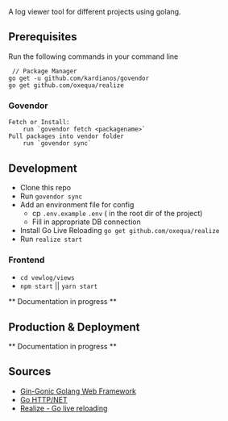 A log viewer tool for different projects using golang.


## Prerequisites
Run the following commands in your command line
```
 // Package Manager
go get -u github.com/kardianos/govendor
go get github.com/oxequa/realize
```

### Govendor
```
Fetch or Install:
	run `govendor fetch <packagename>`
Pull packages into vendor folder
	run `govendor sync`
```

## Development
* Clone this repo
* Run `govendor sync`
* Add an environment file for config
	* cp `.env.example` `.env`  ( in the root dir of the project)
	* Fill in appropriate DB connection
* Install Go Live Reloading `go get github.com/oxequa/realize`
* Run `realize start`

### Frontend
* `cd vewlog/views`
* `npm start`  || `yarn start`

** Documentation in progress **

## Production & Deployment
** Documentation in progress **

## Sources
* [Gin-Gonic Golang Web Framework](https://github.com/gin-gonic/gin)
* [Go HTTP/NET](https://golang.org/pkg/net/http/)
* [Realize - Go live reloading](https://github.com/oxequa/realize)
